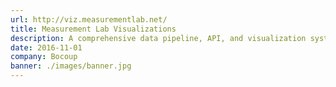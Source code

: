 ```yaml
---
url: http://viz.measurementlab.net/
title: Measurement Lab Visualizations
description: A comprehensive data pipeline, API, and visualization system for over 200 million internet speed tests across the world.
date: 2016-11-01
company: Bocoup
banner: ./images/banner.jpg
---
```

